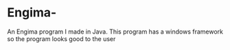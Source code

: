 # Engima-
An Engima program I made in Java. This program has a windows framework so the program looks good to the user
